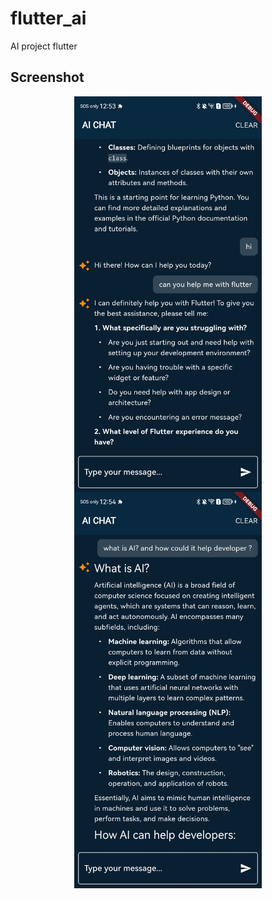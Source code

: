 # flutter_ai

AI project flutter

## Screenshot


<div style="text-align:center; width: 100%;">
    <img src="assets/screenshot/pic_1.jpg" width="300" height="auto" align="center">
    <img src="assets/screenshot/pic_2.jpg" width="300" height="auto" align="center">
</div>

